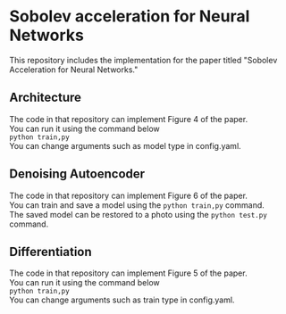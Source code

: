 # Sobolev acceleration for Neural Networks

This repository includes the implementation for the paper titled "Sobolev Acceleration for Neural Networks."

## Architecture

The code in that repository can implement Figure 4 of the paper.<br>
You can run it using the command below<br>
`python train,py`<br>
You can change arguments such as model type in config.yaml.

## Denoising Autoencoder

The code in that repository can implement Figure 6 of the paper.<br>
You can train and save a model using the `python train,py` command.<br>
The saved model can be restored to a photo using the `python test.py` command.

## Differentiation

The code in that repository can implement Figure 5 of the paper.<br>
You can run it using the command below<br>
`python train,py`<br>
You can change arguments such as train type in config.yaml.